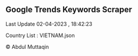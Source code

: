 

## Google Trends Keywords Scraper 
 
Last Update 02-04-2023 , 18:42:23

Country List :
VIETNAM.json



© Abdul Muttaqin 
